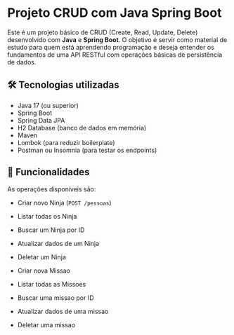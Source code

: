 # Projeto CRUD com Java Spring Boot

Este é um projeto básico de CRUD (Create, Read, Update, Delete) desenvolvido com **Java** e **Spring Boot**. O objetivo é servir como material de estudo para quem está aprendendo programação e deseja entender os fundamentos de uma API RESTful com operações básicas de persistência de dados.

## 🛠 Tecnologias utilizadas

- Java 17 (ou superior)
- Spring Boot
- Spring Data JPA
- H2 Database (banco de dados em memória)
- Maven
- Lombok (para reduzir boilerplate)
- Postman ou Insomnia (para testar os endpoints)

## 📌 Funcionalidades

As operações disponíveis são:

- Criar novo Ninja (`POST /pessoas`)
- Listar todas os Ninja 
- Buscar um Ninja por ID 
- Atualizar dados de um Ninja 
- Deletar um Ninja 

- Criar nova Missao 
- Listar todas as Missoes 
- Buscar uma missao por ID
- Atualizar dados de uma missao
- Deletar uma missao
